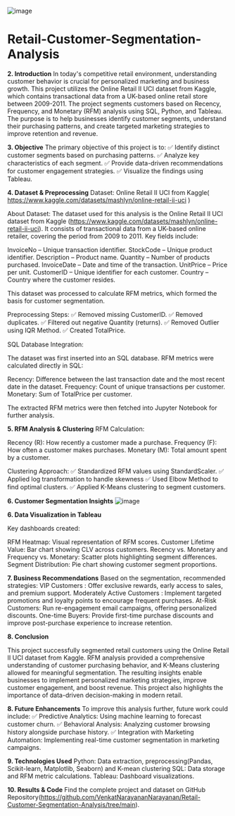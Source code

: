 ![image](https://github.com/user-attachments/assets/464487fa-9d82-4829-bb95-420e56da502e)
# Retail-Customer-Segmentation-Analysis

**2. Introduction**
In today's competitive retail environment, understanding customer behavior is crucial for personalized marketing and business growth. This project utilizes the Online Retail II UCI dataset from Kaggle, which contains transactional data from a UK-based online retail store between 2009-2011. The project segments customers based on Recency, Frequency, and Monetary (RFM) analysis using SQL, Python, and Tableau. The purpose is to help businesses identify customer segments, understand their purchasing patterns, and create targeted marketing strategies to improve retention and revenue.

**3. Objective**
The primary objective of this project is to:
✅ Identify distinct customer segments based on purchasing patterns.
✅ Analyze key characteristics of each segment.
✅ Provide data-driven recommendations for customer engagement strategies.
✅ Visualize the findings using Tableau.

**4. Dataset & Preprocessing**
Dataset: Online Retail II UCI from Kaggle( https://www.kaggle.com/datasets/mashlyn/online-retail-ii-uci )

About Dataset:
The dataset used for this analysis is the Online Retail II UCI dataset from Kaggle (https://www.kaggle.com/datasets/mashlyn/online-retail-ii-uci).
It consists of transactional data from a UK-based online retailer, covering the period from 2009 to 2011. Key fields include:

InvoiceNo – Unique transaction identifier.
StockCode – Unique product identifier.
Description – Product name.
Quantity – Number of products purchased.
InvoiceDate – Date and time of the transaction.
UnitPrice – Price per unit.
CustomerID – Unique identifier for each customer.
Country – Country where the customer resides.

This dataset was processed to calculate RFM metrics, which formed the basis for customer segmentation.

Preprocessing Steps:
✅ Removed missing CustomerID.
✅ Removed duplicates.
✅ Filtered out negative Quantity (returns).
✅ Removed Outlier using IQR Method. 
✅ Created TotalPrice.

SQL Database Integration:

The dataset was first inserted into an SQL database.
RFM metrics were calculated directly in SQL:

Recency: Difference between the last transaction date and the most recent date in the dataset.
Frequency: Count of unique transactions per customer.
Monetary: Sum of TotalPrice per customer.

The extracted RFM metrics were then fetched into Jupyter Notebook for further analysis.

**5. RFM Analysis & Clustering**
RFM Calculation:

Recency (R): How recently a customer made a purchase.
Frequency (F): How often a customer makes purchases.
Monetary (M): Total amount spent by a customer.

Clustering Approach:
✅ Standardized RFM values using StandardScaler.
✅ Applied log transformation to handle skewness
✅ Used Elbow Method to find optimal clusters.
✅ Applied K-Means clustering to segment customers.


**6. Customer Segmentation Insights**
![image](https://github.com/user-attachments/assets/1d28129f-321a-4e35-b1c7-3955fa25252d)

**6. Data Visualization in Tableau**

Key dashboards created:

RFM Heatmap: Visual representation of RFM scores.
Customer Lifetime Value: Bar chart showing CLV across customers.
Recency vs. Monetary and Frequency vs. Monetary: Scatter plots highlighting segment differences.
Segment Distribution: Pie chart showing customer segment proportions.

**7. Business Recommendations**
Based on the segmentation, recommended strategies:
VIP Customers : Offer exclusive rewards, early access to sales, and premium support.
Moderately Active Customers : Implement targeted promotions and loyalty points to encourage frequent purchases.
At-Risk Customers: Run re-engagement email campaigns, offering personalized discounts.
One-time Buyers: Provide first-time purchase discounts and improve post-purchase experience to increase retention.

**8. Conclusion**

This project successfully segmented retail customers using the Online Retail II UCI dataset from Kaggle. RFM analysis provided a comprehensive understanding of customer purchasing behavior, and K-Means clustering allowed for meaningful segmentation. The resulting insights enable businesses to implement personalized marketing strategies, improve customer engagement, and boost revenue. This project also highlights the importance of data-driven decision-making in modern retail.

**8. Future Enhancements**
To improve this analysis further, future work could include:
✅ Predictive Analytics: Using machine learning to forecast customer churn.
✅ Behavioral Analysis: Analyzing customer browsing history alongside purchase history.
✅ Integration with Marketing Automation: Implementing real-time customer segmentation in marketing campaigns.

**9. Technologies Used**
Python: Data extraction, preprocessing(Pandas, Scikit-learn, Matplotlib, Seaborn) and K-mean clustering
SQL: Data storage and RFM metric calculations.
Tableau: Dashboard visualizations.

**10. Results & Code**
Find the complete project and dataset on GitHub Repository(https://github.com/VenkatNarayananNarayanan/Retail-Customer-Segmentation-Analysis/tree/main).
